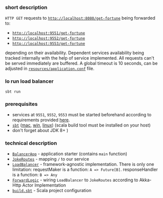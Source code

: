 ### short description

`HTTP GET` requests to [`http://localhost:8080/get-fortune`](http://localhost:8080/get-fortune) being forwarded to:
  - [`http://localhost:9551/get-fortune`](http://localhost:9551/get-fortune)
  - [`http://localhost:9552/get-fortune`](http://localhost:9552/get-fortune)
  - [`http://localhost:9553/get-fortune`](http://localhost:9553/get-fortune)

depending on their availability.
Dependent services availability being tracked internally with the help of service implemented.
All requests can't be served immediately are buffered.
A global timeout is 10 seconds, can be adjusted in [`resources/application.conf`](src/main/resources/application.conf) file.

### lo run load balancer

```shell script
sbt run
```

### prerequisites

- services at `9551`, `9552`, `9553` must be started beforehand according to requirements provided [here](req/README.md).
- [`sbt`](https://www.scala-sbt.org/1.x/docs/Setup.html) ([mac](https://www.scala-sbt.org/1.x/docs/Installing-sbt-on-Mac.html), [win](https://www.scala-sbt.org/1.x/docs/Installing-sbt-on-Windows.html), [linux](https://www.scala-sbt.org/1.x/docs/Installing-sbt-on-Linux.html)) (scala build tool must be installed on your host)
- don't forget about JDK 8+ ) 

### technical description
- [`BalancerApp`](src/main/scala/BalancerApp.scala) - application starter (contains `main` function)
- [`JokeRoutes`](src/main/scala/JokeRoutes.scala) - mapping `/` to our service
- [`LoadBalancer`](src/main/scala/LoadBalancer.scala) - framework-agnostic implementation.
There is only one limitation: requestMaker is a function: `A => Future[B]`.
responseHandler is a function: `B => Any`
- [`ForwardLogic`](src/main/scala/ForwardLogic.scala) - wiring `LoadBalancer` to `JokeRoutes` according to Akka-Http Actor Implementation
- [`build.sbt`](build.sbt) - Scala project configuration 
